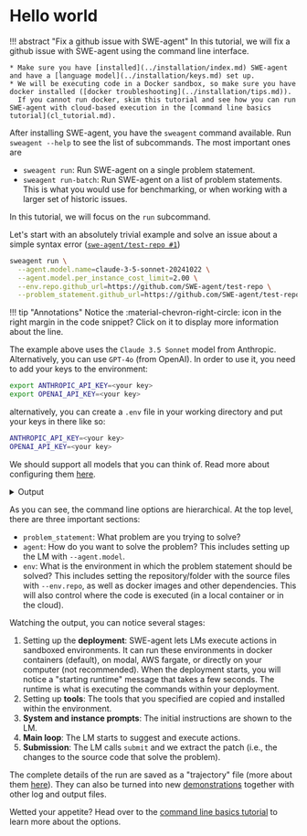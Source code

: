 # Hello world

!!! abstract "Fix a github issue with SWE-agent"
    In this tutorial, we will fix a github issue with SWE-agent using the command line interface.

    * Make sure you have [installed](../installation/index.md) SWE-agent and have a [language model](../installation/keys.md) set up.
    * We will be executing code in a Docker sandbox, so make sure you have docker installed ([docker troubleshooting](../installation/tips.md)).
      If you cannot run docker, skim this tutorial and see how you can run SWE-agent with cloud-based execution in the [command line basics tutorial](cl_tutorial.md).

After installing SWE-agent, you have the `sweagent` command available. Run `sweagent --help` to see the list of subcommands.
The most important ones are

* `sweagent run`: Run SWE-agent on a single problem statement.
* `sweagent run-batch`: Run SWE-agent on a list of problem statements. This is what you would use for benchmarking, or when
  working with a larger set of historic issues.

In this tutorial, we will focus on the `run` subcommand.

Let's start with an absolutely trivial example and solve an issue about a simple syntax error ([`swe-agent/test-repo #1`](https://github.com/SWE-agent/test-repo/issues/1))

```bash
sweagent run \
  --agent.model.name=claude-3-5-sonnet-20241022 \
  --agent.model.per_instance_cost_limit=2.00 \
  --env.repo.github_url=https://github.com/SWE-agent/test-repo \
  --problem_statement.github_url=https://github.com/SWE-agent/test-repo/issues/1
```

!!! tip "Annotations"
    Notice the :material-chevron-right-circle: icon in the right margin in the code snippet? Click on it to display more information
    about the line.

The example above uses the `Claude 3.5 Sonnet` model from Anthropic. Alternatively, you can use `GPT-4o` (from OpenAI).
In order to use it, you need to add your keys to the environment:

```bash
export ANTHROPIC_API_KEY=<your key>
export OPENAI_API_KEY=<your key>
```

alternatively, you can create a `.env` file in your working directory and put your keys in there like so:

```bash
ANTHROPIC_API_KEY=<your key>
OPENAI_API_KEY=<your key>
```

We should support all models that you can think of. Read more about configuring them [here](../installation/keys.md).

<details>
<summary>Output</summary>

```
--8<-- "docs/usage/hello_world_output.txt"
```
</details>

As you can see, the command line options are hierarchical. At the top level, there are three important sections:

* `problem_statement`: What problem are you trying to solve?
* `agent`: How do you want to solve the problem? This includes setting up the LM with `--agent.model`.
* `env`: What is the environment in which the problem statement should be solved?
  This includes setting the repository/folder with the source files with `--env.repo`, as well as docker images and other dependencies.
  This will also control where the code is executed (in a local container or in the cloud).


Watching the output, you can notice several stages:

1. Setting up the **deployment**: SWE-agent lets LMs execute actions in sandboxed environments. It can run these environments
   in docker containers (default), on modal, AWS fargate, or directly on your computer (not recommended).
   When the deployment starts, you will notice a "starting runtime" message that takes a few seconds. The runtime is
   what is executing the commands within your deployment.
2. Setting up **tools**: The tools that you specified are copied and installed within the environment.
3. **System and instance prompts**: The initial instructions are shown to the LM.
4. **Main loop**: The LM starts to suggest and execute actions.
5. **Submission**: The LM calls `submit` and we extract the patch (i.e., the changes to the source code that solve the problem).

The complete details of the run are saved as a "trajectory" file (more about them [here](trajectories.md)). They can also be turned into new [demonstrations](../config/demonstrations.md) together with other log and output files.

Wetted your appetite? Head over to the [command line basics tutorial](cl_tutorial.md) to learn more about the options.
